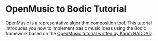 # OpenMusic to Bodic Tutorial

OpenMusic is a representative algorithm composition tool. This tutorial introduces you how to implement basic music ideas using the Bodic framework  based on the [OpenMusic tutorial written by Karim HADDAD](http://recherche.ircam.fr/equipes/repmus/OpenMusic/user-doc/DocFiles/Tutorial/).


